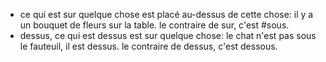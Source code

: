 - ce qui est sur quelque chose est placé au-dessus de cette chose: il y a un bouquet de fleurs sur la table.
  le contraire de sur, c'est #sous.
- dessus, ce qui est dessus est sur quelque chose: le chat n'est pas sous le fauteuil, il est dessus.
  le contraire de dessus, c'est dessous.